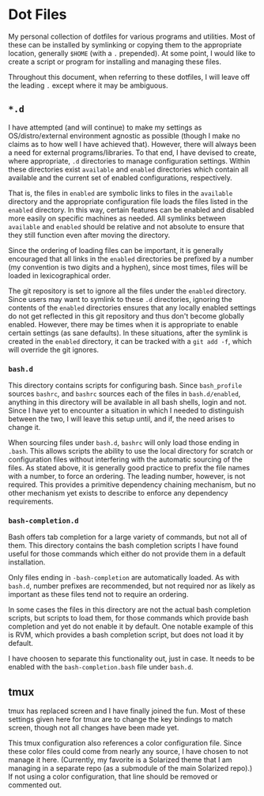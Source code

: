# Dot Files

My personal collection of dotfiles for various programs and utilities. Most of
these can be installed by symlinking or copying them to the appropriate
location, generally `$HOME` (with a `.` prepended). At some point, I would
like to create a script or program for installing and managing these files.

Throughout this document, when referring to these dotfiles, I will leave off
the leading `.` except where it may be ambiguous.

## `*.d`

I have attempted (and will continue) to make my settings as OS/distro/external
environment agnostic as possible (though I make no claims as to how well I
have achieved that). However, there will always been a need for external
programs/libraries. To that end, I have devised to create, where appropriate,
`.d` directories to manage configuration settings. Within these directories
exist `available` and `enabled` directories which contain all available and
the current set of enabled configurations, respectively.

That is, the files in `enabled` are symbolic links to files in the `available`
directory and the appropriate configuration file loads the files listed in the
`enabled` directory. In this way, certain features can be enabled and disabled
more easily on specific machines as needed. All symlinks between `available`
and `enabled` should be relative and not absolute to ensure that they still
function even after moving the directory.

Since the ordering of loading files can be important, it is generally
encouraged that all links in the `enabled` directories be prefixed by a number
(my convention is two digits and a hyphen), since most times, files will be
loaded in lexicographical order.

The git repository is set to ignore all the files under the `enabled`
directory. Since users may want to symlink to these `.d` directories, ignoring
the contents of the `enabled` directories ensures that any locally enabled
settings do not get reflected in this git repository and thus don't become
globally enabled. However, there may be times when it is appropriate to enable
certain settings (as sane defaults). In these situations, after the symlink is
created in the `enabled` directory, it can be tracked with a `git add -f`,
which will override the git ignores.

### `bash.d`

This directory contains scripts for configuring bash. Since `bash_profile`
sources `bashrc`, and `bashrc` sources each of the files in `bash.d/enabled`,
anything in this directory will be available in all bash shells, login and
not. Since I have yet to encounter a situation in which I needed to
distinguish between the two, I will leave this setup until, and if, the need
arises to change it.

When sourcing files under `bash.d`, `bashrc` will only load those ending in
`.bash`. This allows scripts the ability to use the local directory for
scratch or configuration files without interfering with the automatic sourcing
of the files. As stated above, it is generally good practice to prefix the
file names with a number, to force an ordering. The leading number, however,
is not required. This provides a primitive dependency chaining mechanism, but
no other mechanism yet exists to describe to enforce any dependency
requirements.

### `bash-completion.d`

Bash offers tab completion for a large variety of commands, but not all of
them. This directory contains the bash completion scripts I have found useful
for those commands which either do not provide them in a default installation.

Only files ending in `-bash-completion` are automatically loaded. As with
`bash.d`, number prefixes are recommended, but not required nor as likely as
important as these files tend not to require an ordering.

In some cases the files in this directory are not the actual bash completion
scripts, but scripts to load them, for those commands which provide bash
completion and yet do not enable it by default. One notable example of this is
RVM, which provides a bash completion script, but does not load it by default.

I have choosen to separate this functionality out, just in case. It needs to
be enabled with the `bash-completion.bash` file under `bash.d`.

## tmux

tmux has replaced screen and I have finally joined the fun. Most of these
settings given here for tmux are to change the key bindings to match screen,
though not all changes have been made yet.

This tmux configuration also references a color configuration file. Since
these color files could come from nearly any source, I have chosen to not
manage it here. (Currently, my favorite is a Solarized theme that I am
managing in a separate repo (as a submodule of the main Solarized repo).) If
not using a color configuration, that line should be removed or commented out.

